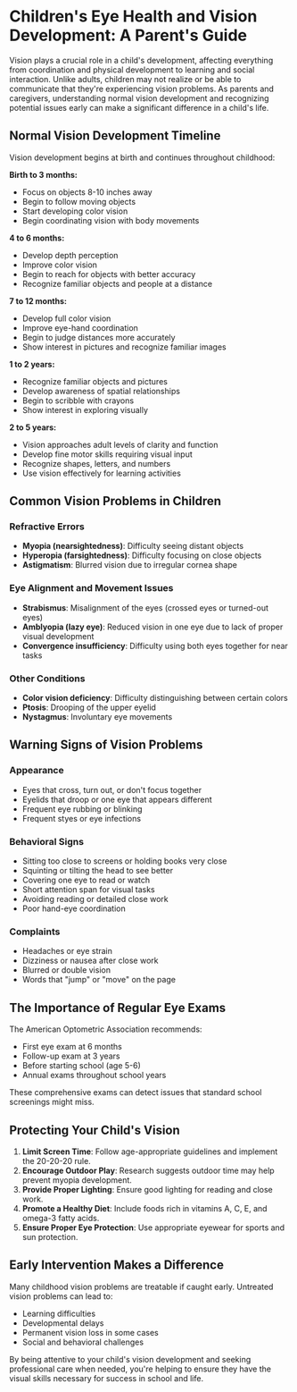# Children's Eye Health and Vision Development: A Parent's Guide

Vision plays a crucial role in a child's development, affecting everything from coordination and physical development to learning and social interaction. Unlike adults, children may not realize or be able to communicate that they're experiencing vision problems. As parents and caregivers, understanding normal vision development and recognizing potential issues early can make a significant difference in a child's life.

## Normal Vision Development Timeline

Vision development begins at birth and continues throughout childhood:

**Birth to 3 months:**
- Focus on objects 8-10 inches away
- Begin to follow moving objects
- Start developing color vision
- Begin coordinating vision with body movements

**4 to 6 months:**
- Develop depth perception
- Improve color vision
- Begin to reach for objects with better accuracy
- Recognize familiar objects and people at a distance

**7 to 12 months:**
- Develop full color vision
- Improve eye-hand coordination
- Begin to judge distances more accurately
- Show interest in pictures and recognize familiar images

**1 to 2 years:**
- Recognize familiar objects and pictures
- Develop awareness of spatial relationships
- Begin to scribble with crayons
- Show interest in exploring visually

**2 to 5 years:**
- Vision approaches adult levels of clarity and function
- Develop fine motor skills requiring visual input
- Recognize shapes, letters, and numbers
- Use vision effectively for learning activities

## Common Vision Problems in Children

### Refractive Errors
- **Myopia (nearsightedness)**: Difficulty seeing distant objects
- **Hyperopia (farsightedness)**: Difficulty focusing on close objects
- **Astigmatism**: Blurred vision due to irregular cornea shape

### Eye Alignment and Movement Issues
- **Strabismus**: Misalignment of the eyes (crossed eyes or turned-out eyes)
- **Amblyopia (lazy eye)**: Reduced vision in one eye due to lack of proper visual development
- **Convergence insufficiency**: Difficulty using both eyes together for near tasks

### Other Conditions
- **Color vision deficiency**: Difficulty distinguishing between certain colors
- **Ptosis**: Drooping of the upper eyelid
- **Nystagmus**: Involuntary eye movements

## Warning Signs of Vision Problems

### Appearance
- Eyes that cross, turn out, or don't focus together
- Eyelids that droop or one eye that appears different
- Frequent eye rubbing or blinking
- Frequent styes or eye infections

### Behavioral Signs
- Sitting too close to screens or holding books very close
- Squinting or tilting the head to see better
- Covering one eye to read or watch
- Short attention span for visual tasks
- Avoiding reading or detailed close work
- Poor hand-eye coordination

### Complaints
- Headaches or eye strain
- Dizziness or nausea after close work
- Blurred or double vision
- Words that "jump" or "move" on the page

## The Importance of Regular Eye Exams

The American Optometric Association recommends:
- First eye exam at 6 months
- Follow-up exam at 3 years
- Before starting school (age 5-6)
- Annual exams throughout school years

These comprehensive exams can detect issues that standard school screenings might miss.

## Protecting Your Child's Vision

1. **Limit Screen Time**: Follow age-appropriate guidelines and implement the 20-20-20 rule.
2. **Encourage Outdoor Play**: Research suggests outdoor time may help prevent myopia development.
3. **Provide Proper Lighting**: Ensure good lighting for reading and close work.
4. **Promote a Healthy Diet**: Include foods rich in vitamins A, C, E, and omega-3 fatty acids.
5. **Ensure Proper Eye Protection**: Use appropriate eyewear for sports and sun protection.

## Early Intervention Makes a Difference

Many childhood vision problems are treatable if caught early. Untreated vision problems can lead to:
- Learning difficulties
- Developmental delays
- Permanent vision loss in some cases
- Social and behavioral challenges

By being attentive to your child's vision development and seeking professional care when needed, you're helping to ensure they have the visual skills necessary for success in school and life.
